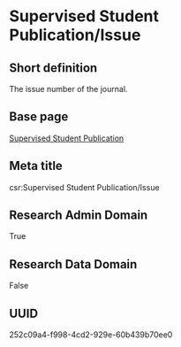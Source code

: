 # Supervised Student Publication/Issue
## Short definition
The issue number of the journal.
## Base page
[Supervised Student Publication](https://github.com/EuroCRIS/CASRAI-Dictionairies/blob/main/Objects/Supervised%20Student%20Publication.md)
## Meta title
csr:Supervised Student Publication/Issue
## Research Admin Domain
True
## Research Data Domain
False
## UUID
252c09a4-f998-4cd2-929e-60b439b70ee0
